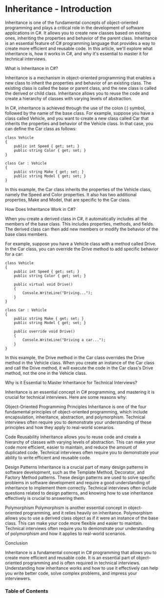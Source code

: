 # Inheritance - Introduction

Inheritance is one of the fundamental concepts of object-oriented programming and plays a critical role in the development of software applications in C#. It allows you to create new classes based on existing ones, inheriting the properties and behavior of the parent class. Inheritance is an essential feature of C# programming language that provides a way to create more efficient and reusable code. In this article, we'll explore what inheritance is, how it works in C#, and why it's essential to master it for technical interviews.

What is Inheritance in C#?

Inheritance is a mechanism in object-oriented programming that enables a new class to inherit the properties and behavior of an existing class. The existing class is called the base or parent class, and the new class is called the derived or child class. Inheritance allows you to reuse the code and create a hierarchy of classes with varying levels of abstraction.

In C#, inheritance is achieved through the use of the colon (:) symbol, followed by the name of the base class. For example, suppose you have a class called Vehicle, and you want to create a new class called Car that inherits the properties and behavior of the Vehicle class. In that case, you can define the Car class as follows:

```
class Vehicle
{
    public int Speed { get; set; }
    public string Color { get; set; }
}

class Car : Vehicle
{
    public string Make { get; set; }
    public string Model { get; set; }
}
```

In this example, the Car class inherits the properties of the Vehicle class, namely the Speed and Color properties. It also has two additional properties, Make and Model, that are specific to the Car class.

How Does Inheritance Work in C#?

When you create a derived class in C#, it automatically includes all the members of the base class. This includes properties, methods, and fields. The derived class can then add new members or modify the behavior of the base class members.

For example, suppose you have a Vehicle class with a method called Drive. In the Car class, you can override the Drive method to add specific behavior for a car:

```
class Vehicle
{
    public int Speed { get; set; }
    public string Color { get; set; }

    public virtual void Drive()
    {
        Console.WriteLine("Driving...");
    }
}

class Car : Vehicle
{
    public string Make { get; set; }
    public string Model { get; set; }

    public override void Drive()
    {
        Console.WriteLine("Driving a car...");
    }
}

```
In this example, the Drive method in the Car class overrides the Drive method in the Vehicle class. When you create an instance of the Car class and call the Drive method, it will execute the code in the Car class's Drive method, not the one in the Vehicle class.

Why is it Essential to Master Inheritance for Technical Interviews?

Inheritance is an essential concept in C# programming, and mastering it is crucial for technical interviews. Here are some reasons why:

Object-Oriented Programming Principles
Inheritance is one of the four fundamental principles of object-oriented programming, which include encapsulation, inheritance, abstraction, and polymorphism. Technical interviews often require you to demonstrate your understanding of these principles and how they apply to real-world scenarios.

Code Reusability
Inheritance allows you to reuse code and create a hierarchy of classes with varying levels of abstraction. This can make your code more efficient, easier to maintain, and reduce the amount of duplicated code. Technical interviews often require you to demonstrate your ability to write efficient and reusable code.

Design Patterns
Inheritance is a crucial part of many design patterns in software development, such as the Template Method, Decorator, and Factory Method patterns. These design patterns are used to solve specific problems in software development and require a good understanding of inheritance to implement them correctly. Technical interviews often include questions related to design patterns, and knowing how to use inheritance effectively is crucial to answering them.

Polymorphism
Polymorphism is another essential concept in object-oriented programming, and it relies heavily on inheritance. Polymorphism allows you to use a derived class object as if it were an instance of the base class. This can make your code more flexible and easier to maintain. Technical interviews often require you to demonstrate your understanding of polymorphism and how it applies to real-world scenarios.

Conclusion

Inheritance is a fundamental concept in C# programming that allows you to create more efficient and reusable code. It is an essential part of object-oriented programming and is often required in technical interviews. Understanding how inheritance works and how to use it effectively can help you write better code, solve complex problems, and impress your interviewers.

### Table of Contents